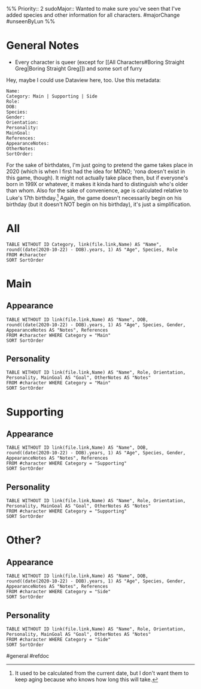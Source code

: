 %%
Priority:: 2
sudoMajor:: Wanted to make sure you've seen that I've added species and other information for all characters.
#majorChange #unseenByLun 
%%

# General Notes
- Every character is queer (except for [[All Characters#Boring Straight Greg|Boring Straight Greg]]) and some sort of furry

Hey, maybe I could use Dataview here, too. Use this metadata:

```
Name:
Category: Main | Supporting | Side
Role:
DOB:
Species:
Gender:
Orientation:
Personality:
MainGoal:
References:
AppearanceNotes:
OtherNotes:
SortOrder:
```

For the sake of birthdates, I'm just going to pretend the game takes place in 2020 (which is when I first had the idea for MONO; 'rona doesn't exist in this game, though). It might not actually take place then, but if everyone's born in 199X or whatever, it makes it kinda hard to distinguish who's older than whom. Also for the sake of convenience, age is calculated relative to Luke's 17th birthday.[^age] Again, the game doesn't necessarily begin on his birthday (but it doesn't NOT begin on his birthday), it's just a simplification.

[^age]: It used to be calculated from the current date, but I don't want them to keep aging because who knows how long this will take.

# All
```dataview
TABLE WITHOUT ID Category, link(file.link,Name) AS "Name", round((date(2020-10-22) - DOB).years, 1) AS "Age", Species, Role
FROM #character 
SORT SortOrder
```

# Main
## Appearance
```dataview
TABLE WITHOUT ID link(file.link,Name) AS "Name", DOB, round((date(2020-10-22) - DOB).years, 1) AS "Age", Species, Gender, AppearanceNotes AS "Notes", References
FROM #character WHERE Category = "Main"
SORT SortOrder
```

## Personality
```dataview
TABLE WITHOUT ID link(file.link,Name) AS "Name", Role, Orientation, Personality, MainGoal AS "Goal", OtherNotes AS "Notes"
FROM #character WHERE Category = "Main"
SORT SortOrder
```

# Supporting
## Appearance
```dataview
TABLE WITHOUT ID link(file.link,Name) AS "Name", DOB, round((date(2020-10-22) - DOB).years, 1) AS "Age", Species, Gender, AppearanceNotes AS "Notes", References
FROM #character WHERE Category = "Supporting"
SORT SortOrder
```

## Personality
```dataview
TABLE WITHOUT ID link(file.link,Name) AS "Name", Role, Orientation, Personality, MainGoal AS "Goal", OtherNotes AS "Notes"
FROM #character WHERE Category = "Supporting"
SORT SortOrder
```

# Other?
## Appearance
```dataview
TABLE WITHOUT ID link(file.link,Name) AS "Name", DOB, round((date(2020-10-22) - DOB).years, 1) AS "Age", Species, Gender, AppearanceNotes AS "Notes", References
FROM #character WHERE Category = "Side"
SORT SortOrder
```

## Personality
```dataview
TABLE WITHOUT ID link(file.link,Name) AS "Name", Role, Orientation, Personality, MainGoal AS "Goal", OtherNotes AS "Notes"
FROM #character WHERE Category = "Side"
SORT SortOrder
```

#general #refdoc 